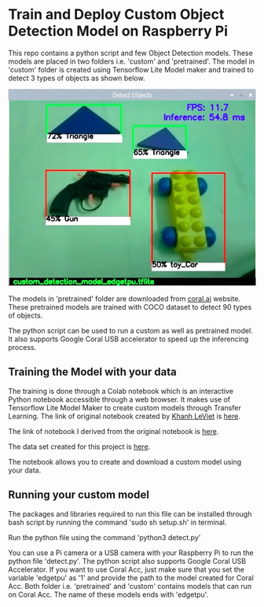 # Train and Deploy Custom Object Detection Model on Raspberry Pi

This repo contains a python script and few Object Detection models. These models are placed in two folders i.e. 'custom' and 'pretrained'. The model in 'custom' folder is created using Tensorflow Lite Model maker and trained to detect 3 types of objects as shown below. 

<p align="center">
<img src='https://github.com/jiteshsaini/files/blob/main/img/custom-object-detection.jpg'>
</p>

The models in 'pretrained' folder are downloaded from [coral.ai](https://coral.ai/models/object-detection/) website. These pretrained models are trained with COCO dataset to detect 90 types of objects.

The python script can be used to run a custom as well as pretrained model. It also supports Google Coral USB accelerator to speed up the inferencing process.

## Training the Model with your data

The training is done through a Colab notebook which is an interactive Python notebook accessible through a web browser. It makes use of Tensorflow Lite Model Maker to create custom models through Transfer Learning. The link of original notebook created by [Khanh LeViet](https://github.com/khanhlvg) is [here](https://colab.research.google.com/github/khanhlvg/tflite_raspberry_pi/blob/main/object_detection/Train_custom_model_tutorial.ipynb).

The link of notebook I derived from the original notebook is [here](https://colab.research.google.com/drive/1LT27nDGfTNfTJXBILURDomWyMc0UazNS).

The data set created for this project is [here](https://drive.google.com/file/d/1Tk6PmWxQnH8zdp85bGQyU_Xmzp6LBTJL/view).

The notebook allows you to create and download a custom model using your data.


## Running your custom model

The packages and libraries required to run this file can be installed through bash script by running the command 'sudo sh setup.sh' in terminal. 

Run the python file using the command 'python3 detect.py'

You can use a Pi camera or a USB camera with your Raspberry Pi to run the python file 'detect.py'. The python script also supports Google Coral USB Accelerator. If you want to use Coral Acc, just make sure that you set the variable 'edgetpu' as '1' and provide the path to the model created for Coral Acc. Both folder i.e. 'pretrained' and 'custom' contains models that can run on Coral Acc. The name of these models ends with 'edgetpu'.
